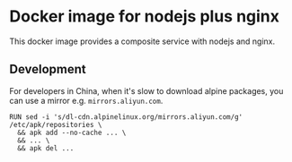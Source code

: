# Docker image for nodejs plus nginx

This docker image provides a composite service with nodejs and nginx.

## Development

For developers in China, when it's slow to download alpine packages, you can use
a mirror e.g. `mirrors.aliyun.com`.

```
RUN sed -i 's/dl-cdn.alpinelinux.org/mirrors.aliyun.com/g' /etc/apk/repositories \
  && apk add --no-cache ... \
  && ... \
  && apk del ...
```
